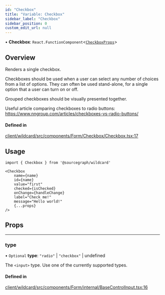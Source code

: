 ```yaml
---
id: "Checkbox"
title: "Variable: Checkbox"
sidebar_label: "Checkbox"
sidebar_position: 0
custom_edit_url: null
---
```


• **Checkbox**: `React.FunctionComponent`<[`CheckboxProps`](../types/CheckboxProps)\>

## Overview

Renders a single checkbox.

Checkboxes should be used when a user can select any number of choices from a list of options.
They can often be used stand-alone, for a single option that a user can turn on or off.

Grouped checkboxes should be visually presented together.

Useful article comparing checkboxes to radio buttons: https://www.nngroup.com/articles/checkboxes-vs-radio-buttons/

#### Defined in

[client/wildcard/src/components/Form/Checkbox/Checkbox.tsx:17](https://github.com/sourcegraph/sourcegraph/blob/49e75f130e/client/wildcard/src/components/Form/Checkbox/Checkbox.tsx#L17)


## Usage
```tsx
import { Checkbox } from '@sourcegraph/wildcard'

<Checkbox
    name={name}
    id={name}
    value="first"
    checked={isChecked}
    onChange={handleChange}
    label="Check me!"
    message="Hello world!"
    {...props}
/>
```

## Props

---

### type
• `Optional` **type**: ``"radio"`` \| ``"checkbox"`` \| undefined

The `<input>` type. Use one of the currently supported types.

#### Defined in

[client/wildcard/src/components/Form/internal/BaseControlInput.tsx:16](https://github.com/sourcegraph/sourcegraph/blob/d9f5113a0630d58253462f82ff6e62a4f9d7391c/client/wildcard/src/components/Form/internal/BaseControlInput.tsx#L16)
